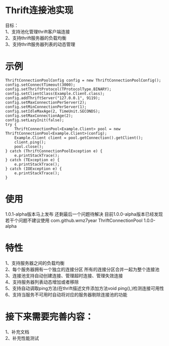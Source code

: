 <h1>Thrift连接池实现</h1>

目标：<br/>
  1、支持池化管理thrift客户端连接<br/>
  2、支持thrift服务器的负载均衡<br/>
  3、支持thrift服务器列表的动态管理<br/>

<h1>示例</h1>

	ThriftConnectionPoolConfig config = new ThriftConnectionPoolConfig();
	config.setConnectTimeout(3000);
	config.setThriftProtocol(TProtocolType.BINARY);
	config.setClientClass(Example.Client.class);
	config.addThriftServer("127.0.0.1", 9119);
	config.setMaxConnectionPerServer(2);
	config.setMinConnectionPerServer(1);
	config.setIdleMaxAge(2, TimeUnit.SECONDS);
	config.setMaxConnectionAge(2);
	config.setLazyInit(false);
	try {
		ThriftConnectionPool<Example.Client> pool = new ThriftConnectionPool<Example.Client>(config);
		Example.Client client = pool.getConnection().getClient();
		client.ping();
		pool.close();
	} catch (ThriftConnectionPoolException e) {
		e.printStackTrace();
	} catch (TException e) {
		e.printStackTrace();
	} catch (IOException e) {
		e.printStackTrace();
	}

<h1>使用</h1>
	1.0.1-alpha版本马上发布 还剩最后一个问题待解决
	目前1.0.0-alpha版本已经发现若干个问题不建议使用
	<dependency>
    		<groupId>com.github.wmz7year</groupId>
    		<artifactId>ThriftConnectionPool</artifactId>
    		<version>1.0.0-alpha</version>
	</dependency>
	
<h1>特性</h1>	
  1、支持服务器之间的负载均衡<br/>
  2、每个服务器拥有一个独立的连接分区 所有的连接分区合并一起为整个连接池<br/>
  3、连接池支持自动创建连接、管理超时连接、管理失效连接<br/>
  4、支持服务器列表动态增加或者移除<br/>
  5、支持自动调取ping方法(在thrift描述文件添加方法void ping(),)检测连接可用性<br/>
  6、支持当服务不可用时自动将对应的服务器剔除连接池的功能<br/>

<h1>接下来需要完善内容：</h1>
 1、补充文档<br/>
 2、补充性能测试<br/>


